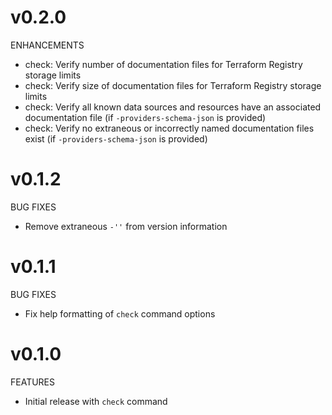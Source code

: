 # v0.2.0

ENHANCEMENTS

* check: Verify number of documentation files for Terraform Registry storage limits
* check: Verify size of documentation files for Terraform Registry storage limits
* check: Verify all known data sources and resources have an associated documentation file (if `-providers-schema-json` is provided)
* check: Verify no extraneous or incorrectly named documentation files exist (if `-providers-schema-json` is provided)

# v0.1.2

BUG FIXES

* Remove extraneous `-''` from version information

# v0.1.1

BUG FIXES

* Fix help formatting of `check` command options

# v0.1.0

FEATURES

* Initial release with `check` command
